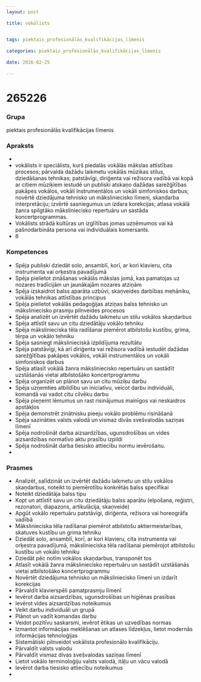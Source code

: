 ```yaml
---
layout: post
    
title: vokālists

    
tags: piektais_profesionālās_kvalifikācijas_līmenis
    
categories: piektais_profesionālās_kvalifikācijas_līmenis
    
date: 2016-02-25
    
---
```

# 265226

### Grupa
piektais profesionālās kvalifikācijas līmenis


### Apraksts

* 
* vokālists ir speciālists, kurš piedalās vokālās mākslas attīstības procesos; pārvalda dažādu laikmetu vokālās mūzikas stilus, dziedāšanas tehnikas; patstāvīgi, diriģenta vai režisora vadībā vai kopā ar citiem mūziķiem iestudē un publiski atskaņo dažādas sarežģītības pakāpes vokālos, vokāli instrumentālos un vokāli simfoniskos darbus; novērtē dziedājuma tehnisko un māksliniecisko līmeni, skaņdarba interpretāciju; izvērtē sasniegumus un izdara korekcijas; atlasa vokālā žanra spilgtāko māksliniecisko repertuāru un sastāda koncertprogrammas. 
* 	Vokālists strādā kultūras un izglītības jomas uzņēmumos vai kā pašnodarbināta persona vai individuālais komersants. 
* 	6 

### Kompetences

* Spēja publiski dziedāt solo, ansamblī, korī, ar kori klavieru, cita instrumenta vai orķestra pavadījumā
* Spēja pielietot zināšanas vokālās mākslas jomā, kas pamatojas uz nozares tradīcijām un jaunākajām nozares atziņām
* Spēja izskaidrot balss aparāta uzbūvi, skaņveides darbības mehāniku, vokālās tehnikas attīstības principus
* Spēja pielietot vokālās pedagoģijas atziņas balss tehnisko un māksliniecisko prasmju pilnveides procesos
* Spēja analizēt un izvērtēt dažādu laikmetu un stilu vokālos skaņdarbus
* Spēja attīstīt savu un citu dziedātāju vokālo tehniku
* Spēja mākslinieciska tēla radīšanai piemērot atbilstošu kustību, grima, tērpa un vokālo tehniku
* Spēja sasniegt mākslinieciskā izpildījuma rezultātu
* Spēja patstāvīgi, kā arī diriģenta vai režisora vadībā iestudēt dažādas sarežģītības pakāpes vokālos, vokāli instrumentālos un vokāli simfoniskos darbus
* Spēja atlasīt vokālā žanra māksliniecisko repertuāru un sastādīt uzstāšanās vietai atbilstošāko koncertprogrammu
* Spēja organizēt un plānot savu un citu mūziķu darbu
* Spēja uzņemties atbildību un iniciatīvu, veicot darbu individuāli, komandā vai vadot citu cilvēku darbu
* Spēja pieņemt lēmumus un rast risinājumus mainīgos vai neskaidros apstākļos
* Spēja demonstrēt zinātnisku pieeju vokālo problēmu risināšanā
* Spēja sazināties valsts valodā un vismaz divās svešvalodās saziņas līmenī
* Spēja nodrošināt darba aizsardzības, ugunsdrošības un vides aizsardzības normatīvo aktu prasību izpildi
* Spēja nodrošināt darba tiesisko attiecību normu ievērošanu.
* 

### Prasmes 
* Analizēt, salīdzināt un izvērtēt dažādu laikmetu un stilu vokālos skaņdarbus, noteikt to piemērotību konkrētās balss specifikai
* Noteikt dziedātāja balss tipu
* Kopt un attīstīt savu un citu dziedātāju balss aparātu (elpošana, reģistri, rezonatori, diapazons, artikulācija, skaņveide)
* Apgūt vokālo repertuāru patstāvīgi, diriģenta, režisora vai horeogrāfa vadībā
* Mākslinieciska tēla radīšanai piemērot atbilstošu aktiermeistarības, skatuves kustību un grima tehniku
* Dziedāt solo, ansamblī, korī, ar kori klavieru, cita instrumenta vai orķestra pavadījumā, mākslinieciska tēla radīšanai piemērojot atbilstošu kustību un vokālo tehniku
* Dziedāt pēc notīm vokālos skaņdarbus, transponēt tos
* Atlasīt vokālā žanra māksliniecisko repertuāru un sastādīt uzstāšanās vietai atbilstošāko koncertprogrammu
* Novērtēt dziedājuma tehnisko un māksliniecisko līmeni un izdarīt korekcijas
* Pārvaldīt klavierspēli pamatprasmju līmenī
* Ievērot darba aizsardzības, ugunsdrošības un higiēnas prasības
* Ievērot vides aizsardzības noteikumus
* Veikt darbu individuāli un grupā
* Plānot un vadīt komandas darbu
* Veidot pozitīvu saskarsmi, ievērot ētikas un uzvedības normas
* Izmantot informācijas meklēšanas un atlases līdzekļus, lietot modernās informācijas tehnoloģijas
* Sistemātiski pilnveidot vokālista profesionālo kvalifikāciju.
*  Pārvaldīt valsts valodu
* Pārvaldīt vismaz divas svešvalodas saziņas līmenī
* Lietot vokālo terminoloģiju valsts valodā, itāļu un vācu valodā
* Ievērot darba tiesisko attiecību noteikumus
* 